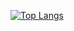 [![Top Langs](https://github-readme-stats.vercel.app/api/top-langs/?username=IK-20211125&layout=compact&theme=dark
)](https://github.com/anuraghazra/github-readme-stats)

<!--
**IK-20211125/IK-20211125** is a ✨ _special_ ✨ repository because its `README.md` (this file) appears on your GitHub profile.

Here are some ideas to get you started:

- 🔭 I’m currently working on ...
- 🌱 I’m currently learning ...
- 👯 I’m looking to collaborate on ...
- 🤔 I’m looking for help with ...
- 💬 Ask me about ...
- 📫 How to reach me: ...
- 😄 Pronouns: ...
- ⚡ Fun fact: ...
-->
